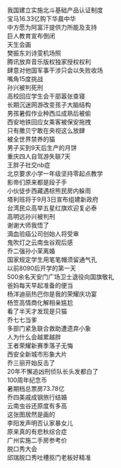 我国建立实施北斗基础产品认证制度  
宝马16.33亿购下华晨中华  
中方愿为阿富汗提供力所能及支持  
巨人教育宣布倒闭  
天生会画  
樊振东刘诗雯机场照  
腾讯放弃音乐版权独家授权权利  
肆意对他国军事干涉只会以失败收场  
嘴角15度挑战  
孙兴被判死刑  
高校回应学生会干部嚣张查寝  
长期沉迷网游改变孩子大脑结构  
男孩暑假作业种西瓜成熟后被偷  
西安地铁回应女乘客被保安拖拽  
只有撒贝宁敢在央视这么放肆  
被全世界禁养的猫  
男子买到9天后生产的月饼  
重庆四人自驾游失联7天  
王胖子社交nb症  
北京要求小学一年级坚持零起点教学  
影帝们原来都是段子手  
小伙徒步西藏遇棕熊民房内躲雨  
塔利班将于9月3日宣布组建新政府  
台湾民众高举五星红旗欢迎复必泰  
高明远孙兴被判刑  
谢谢大师我悟了  
滴血验癌公司创始人将受审  
鬼吹灯之云南虫谷观后感  
乔二强孙小茉离婚  
国家规定学生用笔笔帽须留通气孔  
以前8090后开学的第一天  
500余名天安门广场卫士退役向国旗敬礼  
爸妈每天早起准备的便当  
杨洋迪丽热巴你是我的荣耀庆功宴  
杨笠高情商化解相亲尴尬  
看了半天才发现是只猫  
乔七七当爹  
多部门紧急联合救助遭遗弃小象  
人为什么会越累越胖  
王者荣耀新赛季落子无悔  
西安全新城市形象大片  
乔三丽开始反击了  
20年不懈追凶刑侦队长头发都白了  
100周年纪念币  
暑期档总票房73.78亿  
乔四美戚成钢旅行结婚  
云南虫谷还原度有多高  
这张图居然是画的  
李阳发声明否认家暴女儿  
原来真的有悲秋综合症  
广州实施二手房参考价  
脱口秀大会  
邱瑞脱口秀吐槽抠门老板好精准  
